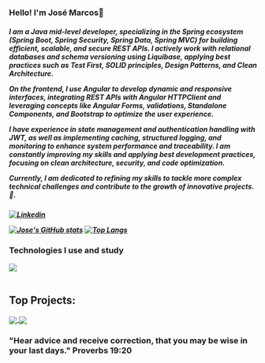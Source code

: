 ### Hello! I'm José Marcos👋
<h5> I am a Java mid-level developer, specializing in the Spring ecosystem (Spring Boot, Spring Security, Spring Data, Spring MVC) for building efficient, scalable, and secure REST APIs. I actively work with relational databases and schema versioning using Liquibase, applying best practices such as Test First, SOLID principles, Design Patterns, and Clean Architecture.

On the frontend, I use Angular to develop dynamic and responsive interfaces, integrating REST APIs with Angular HTTPClient and leveraging concepts like Angular Forms, validations, Standalone Components, and Bootstrap to optimize the user experience.

I have experience in state management and authentication handling with JWT, as well as implementing caching, structured logging, and monitoring to enhance system performance and traceability. I am constantly improving my skills and applying best development practices, focusing on clean architecture, security, and code optimization.

Currently, I am dedicated to refining my skills to tackle more complex technical challenges and contribute to the growth of innovative projects. 🚀.<h5/>

[![Linkedin](https://img.shields.io/badge/LinkedIn-0077B5?style=for-the-badge&logo=linkedin&logoColor=white)](https://www.linkedin.com/in/jm-efi/)
<br/>

 [![Jose's GitHub stats](https://github-readme-stats.vercel.app/api?username=JoseMarcosEfi&theme=dracula)](https://github.com/JoseMarcosEfi/github-readme-stats)
[![Top Langs](https://github-readme-stats.vercel.app/api/top-langs/?username=JoseMarcosEfi&layout=compact&theme=dracula)](https://github.com/JoseMarcosEfi/github-readme-stats)



### Technologies I use and study
<div style="display: inline_block">
  <img src="https://skillicons.dev/icons?i=java,cs,js,ts,angular,html,css,spring,dotnet,git,mysql,postgres,php" />  
  </div>
  <br/>


## Top Projects:
<a href="https://github.com/JoseMarcosEfi/CustomerApi">
  <img align="center" src="https://github-readme-stats.vercel.app/api/pin/?username=JoseMarcosEfi&repo=CustomerApi&theme=buefy" />
</a>
<a href="https://github.com/JoseMarcosEfi/park-api">
  <img align="center" src="https://github-readme-stats.vercel.app/api/pin/?username=JoseMarcosEfi&repo=park-api&theme=buefy" />
</a>


### "Hear advice and receive correction, that you may be wise in your last days." Proverbs 19:20
